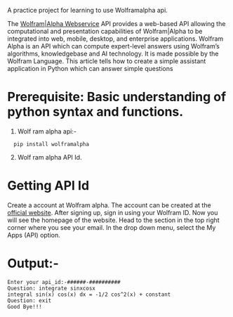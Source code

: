 A practice project for learning to use Wolframalpha api.
  
   The [Wolfram|Alpha Webservice](https://www.wolframalpha.com/) API provides a web-based API allowing the computational and presentation capabilities of Wolfram|Alpha to be integrated into web, mobile, desktop, and enterprise applications. Wolfram Alpha is an API which can compute expert-level answers using Wolfram’s algorithms, knowledgebase and AI technology. It is made possible by the Wolfram Language. This article tells how to create a simple assistant application in Python which can answer simple questions

# Prerequisite: Basic understanding of python syntax and functions.
1. Wolf ram alpha api:-
```
  pip install wolframalpha
```
2. Wolf ram alpha API Id.




# Getting API Id

Create a account at Wolfram alpha. The account can be created at the [official website](https://account.wolfram.com/auth/create).
After signing up, sign in using your Wolfram ID.
Now you will see the homepage of the website. 
Head to the section in the top right corner where you see your email. 
In the drop down menu, select the My Apps (API) option.

# Output:-
```
Enter your api_id:-######-##########
Question: integrate sinxcosx
integral sin(x) cos(x) dx = -1/2 cos^2(x) + constant
Question: exit
Good Bye!!!
```
